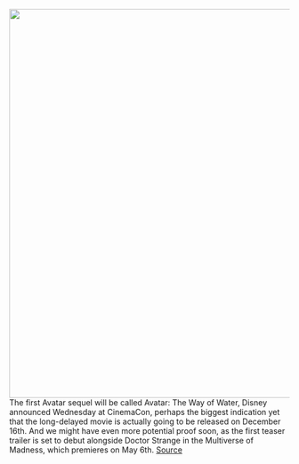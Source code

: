 <img src='https://cdn.vox-cdn.com/thumbor/-IFq9TUlo37Jg4WKgi1XDxoEOjU=/0x0:2040x1275/1200x800/filters:focal(857x475:1183x801)/cdn.vox-cdn.com/uploads/chorus_image/image/70801389/avatar16.0.jpg' width='700px' /><br/>
The first Avatar sequel will be called Avatar: The Way of Water, Disney announced Wednesday at CinemaCon, perhaps the biggest indication yet that the long-delayed movie is actually going to be released on December 16th. And we might have even more potential proof soon, as the first teaser trailer is set to debut alongside Doctor Strange in the Multiverse of Madness, which premieres on May 6th.
<a href='https://www.theverge.com/2022/4/27/23045116/avatar-2-the-way-of-water-title-trailer-release-date'> Source <a/>